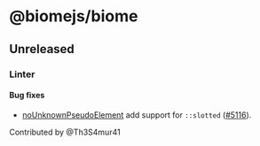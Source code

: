 # @biomejs/biome

## Unreleased

### Linter

#### Bug fixes

- [noUnknownPseudoElement](https://biomejs.dev/linter/rules/no-unknown-pseudo-element/) add support for `::slotted` ([#5116](https://github.com/biomejs/biome/issues/5116)).

 Contributed by @Th3S4mur41